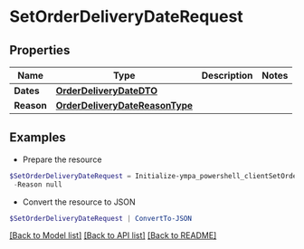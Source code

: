 # SetOrderDeliveryDateRequest
## Properties

Name | Type | Description | Notes
------------ | ------------- | ------------- | -------------
**Dates** | [**OrderDeliveryDateDTO**](OrderDeliveryDateDTO.md) |  | 
**Reason** | [**OrderDeliveryDateReasonType**](OrderDeliveryDateReasonType.md) |  | 

## Examples

- Prepare the resource
```powershell
$SetOrderDeliveryDateRequest = Initialize-ympa_powershell_clientSetOrderDeliveryDateRequest  -Dates null `
 -Reason null
```

- Convert the resource to JSON
```powershell
$SetOrderDeliveryDateRequest | ConvertTo-JSON
```

[[Back to Model list]](../README.md#documentation-for-models) [[Back to API list]](../README.md#documentation-for-api-endpoints) [[Back to README]](../README.md)

